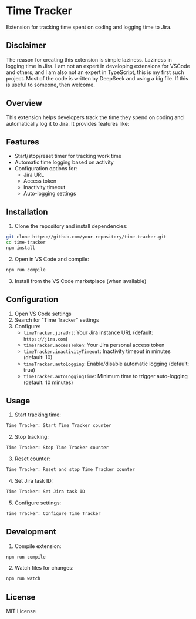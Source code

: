 # Time Tracker

Extension for tracking time spent on coding and logging time to Jira.

## Disclaimer

The reason for creating this extension is simple laziness. Laziness in logging time in Jira. I am not an expert in developing extensions for VSCode and others, and I am also not an expert in TypeScript, this is my first such project. Most of the code is written by DeepSeek and using a big file. If this is useful to someone, then welcome.

## Overview

This extension helps developers track the time they spend on coding and automatically log it to Jira. It provides features like:

## Features

- Start/stop/reset timer for tracking work time
- Automatic time logging based on activity
- Configuration options for:
  - Jira URL
  - Access token
  - Inactivity timeout
  - Auto-logging settings

## Installation

1. Clone the repository and install dependencies:
```bash
git clone https://github.com/your-repository/time-tracker.git
cd time-tracker
npm install
```

2. Open in VS Code and compile:
```bash
npm run compile
```

3. Install from the VS Code marketplace (when available)

## Configuration

1. Open VS Code settings
2. Search for "Time Tracker" settings
3. Configure:
   - `timeTracker.jiraUrl`: Your Jira instance URL (default: `https://jira.com`)
   - `timeTracker.accessToken`: Your Jira personal access token
   - `timeTracker.inactivityTimeout`: Inactivity timeout in minutes (default: 10)
   - `timeTracker.autoLogging`: Enable/disable automatic logging (default: true)
   - `timeTracker.autoLoggingTime`: Minimum time to trigger auto-logging (default: 10 minutes)

## Usage

1. Start tracking time:
```bash
Time Tracker: Start Time Tracker counter
```

2. Stop tracking:
```bash
Time Tracker: Stop Time Tracker counter
```

3. Reset counter:
```bash
Time Tracker: Reset and stop Time Tracker counter
```

4. Set Jira task ID:
```bash
Time Tracker: Set Jira task ID
```

5. Configure settings:
```bash
Time Tracker: Configure Time Tracker
```

## Development

1. Compile extension:
```bash
npm run compile
```

2. Watch files for changes:
```bash
npm run watch
```

## License

MIT License